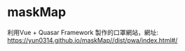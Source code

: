 # maskMap
利用Vue + Quasar Framework 製作的口罩網站，網址: https://yun0314.github.io/maskMap//dist/pwa/index.html#/
